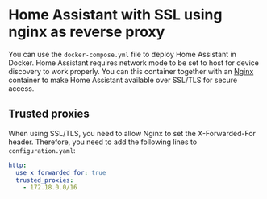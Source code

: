 # Home Assistant with SSL using nginx as reverse proxy

You can use the ``docker-compose.yml`` file to deploy Home Assistant in Docker. Home Assistant requires network mode to be set to host for device discovery to work properly. You can this container together with an [Nginx](https://github.com/PluueeR/jook.network/tree/main/docker/nginx) container to make Home Assistant available over SSL/TLS for secure access.

## Trusted proxies 

When using SSL/TLS, you need to allow Nginx to set the X-Forwarded-For header. Therefore, you need to add the following lines to ``configuration.yaml``:

```yaml
http:
  use_x_forwarded_for: true
  trusted_proxies:
    - 172.18.0.0/16
```
